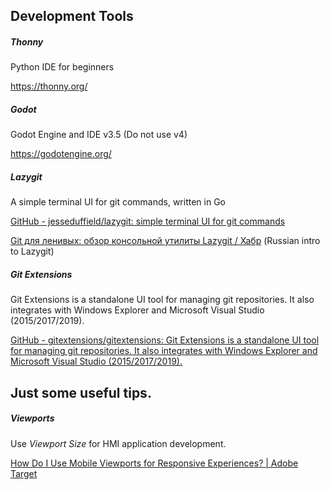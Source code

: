 ## Development Tools

##### Thonny

Python IDE for beginners

https://thonny.org/

##### Godot

Godot Engine and IDE v3.5  (Do not use v4)

https://godotengine.org/

##### Lazygit

A simple terminal UI for git commands, written in Go

[GitHub - jesseduffield/lazygit: simple terminal UI for git commands](https://github.com/jesseduffield/lazygit)

[Git для ленивых: обзор консольной утилиты Lazygit / Хабр](https://habr.com/ru/company/flant/blog/712874/)  (Russian intro to Lazygit)

##### Git Extensions

Git Extensions is a standalone UI tool for managing git repositories. It also integrates with Windows Explorer and Microsoft Visual Studio (2015/2017/2019).

[GitHub - gitextensions/gitextensions: Git Extensions is a standalone UI tool for managing git repositories. It also integrates with Windows Explorer and Microsoft Visual Studio (2015/2017/2019).](https://github.com/gitextensions/gitextensions)

## Just some useful tips.

##### Viewports

Use *Viewport Size* for HMI application development.

[How Do I Use Mobile Viewports for Responsive Experiences? | Adobe Target](https://experienceleague.adobe.com/docs/target/using/experiences/vec/mobile-viewports.html)


